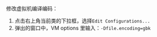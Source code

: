 修改虚拟机编译编码：

1. 点击右上角当前类的下拉框，选择`Edit Configurations...`
2. 弹出的窗口中，VM options 里输入：`-Dfile.encoding=gbk`